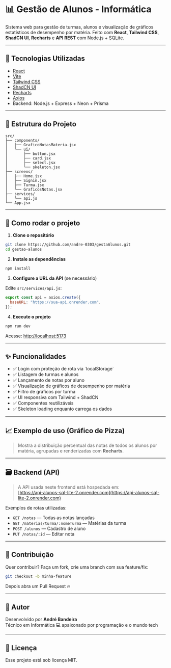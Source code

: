 
# 📊 Gestão de Alunos - Informática

Sistema web para gestão de turmas, alunos e visualização de gráficos estatísticos de desempenho por matéria. Feito com **React**, **Tailwind CSS**, **ShadCN UI**, **Recharts** e **API REST** com Node.js + SQLite.

---

## 🚀 Tecnologias Utilizadas

- [React](https://reactjs.org/)
- [Vite](https://vitejs.dev/)
- [Tailwind CSS](https://tailwindcss.com/)
- [ShadCN UI](https://ui.shadcn.dev/)
- [Recharts](https://recharts.org/)
- [Axios](https://axios-http.com/)
- Backend: Node.js + Express + Neon + Prisma

---

## 📂 Estrutura do Projeto

```
src/
├── components/
│   ├── GraficoNotasMateria.jsx
│   └── ui/
│       ├── button.jsx
│       ├── card.jsx
│       ├── select.jsx
│       └── skeleton.jsx
├── screens/
│   ├── Home.jsx
│   ├── Signin.jsx
│   ├── Turma.jsx
│   └── GraficosNotas.jsx
├── services/
│   └── api.js
└── App.jsx
```

---

## 🔧 Como rodar o projeto

1. **Clone o repositório**

```bash
git clone https://github.com/andre-0303/gestaAlunos.git
cd gestao-alunos
```

2. **Instale as dependências**

```bash
npm install
```

3. **Configure a URL da API** (se necessário)

Edite `src/services/api.js`:

```js
export const api = axios.create({
  baseURL: "https://sua-api.onrender.com",
});
```

4. **Execute o projeto**

```bash
npm run dev
```

Acesse: [http://localhost:5173](http://localhost:5173)

---

## ✨ Funcionalidades

- ✅ Login com proteção de rota via \`localStorage\`
- ✅ Listagem de turmas e alunos
- ✅ Lançamento de notas por aluno
- ✅ Visualização de gráficos de desempenho por matéria
- ✅ Filtro de gráficos por turma
- ✅ UI responsiva com Tailwind + ShadCN
- ✅ Componentes reutilizáveis
- ✅ Skeleton loading enquanto carrega os dados

---

## 📈 Exemplo de uso (Gráfico de Pizza)

> Mostra a distribuição percentual das notas de todos os alunos por matéria, agrupadas e renderizadas com **Recharts**.

---

## 🗃 Backend (API)

> A API usada neste frontend está hospedada em:  
> [https://api-alunos-sql-lite-2.onrender.com](https://api-alunos-sql-lite-2.onrender.com)

Exemplos de rotas utilizadas:

- `GET /notas` — Todas as notas lançadas
- `GET /materias/turma/:nomeTurma` — Matérias da turma
- `POST /alunos` — Cadastro de aluno
- `PUT /notas/:id` — Editar nota

---

## 🤝 Contribuição

Quer contribuir? Faça um fork, crie uma branch com sua feature/fix:

```bash
git checkout -b minha-feature
```

Depois abra um Pull Request 🔥

---

## 🧠 Autor

Desenvolvido por **André Bandeira**  
Técnico em Informática 💻 apaixonado por programação e o mundo tech

---

## 📄 Licença

Esse projeto está sob licença MIT.
